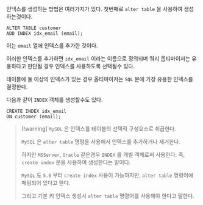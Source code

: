 
인댁스를 생성하는 방법은 여러가지가 있다.
첫번째로 `alter table`  을 사용하여 생성하는것이다.

```mysql
ALTER TABLE customer
ADD INDEX idx_email (email);
```

이는 `email` 열에 인덱스를 추가한 것이다.

이러한 인덱스를 추가하면 `idx_email` 이라는 이름으로 정의되며 쿼리 옵티마이저는 유용하다고 판단될 경우 인덱스를 사용하도록 선택될수 있다.

테이블에 둘 이상의 인덱스가 있는 경우 옵티마이저는 `SQL` 문에 가장 유용한 인덱스를 결정한다.

다음과 같이 `INDEX` 객체를 생성할수도 있다.

```mysql
CREATE INDEX idx_email
ON customer (email);
```

>[!warning] `MySQL`  은 인덱스를 테이블의 선택적 구성요소로 취급한다.
>
>`MySQL` 은 `alter table` 명령을 사용해서 인덱스를 추가하거나 제거한다.
>
>하지만 `MSServer`, `Oracle` 같은경우 `INDEX` 를 개별 객체로써 사용한다.
>즉, `create index` 문을 사용하여 생성한다는 말이다.
>
>`MySQL` 도 `5.0` 부터 `create index` 사용이 가능하지만, `alter table`  명령어에 매핑되어 있다고 한다.
>
>그리고 기본 키 인덱스 생성시 `alter table`  명령어를 사용해야 한다고 말한다.

